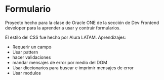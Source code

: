 # Formulario

Proyecto hecho para la clase de Oracle ONE de la sección de Dev Frontend developer para la aprender a usar y contruir formularios. 

El estilo del CSS fue hecho por Alura LATAM.
Aprendizajes:

+ Requerir un campo 
+ Usar pattern
+ hacer validaciones
+ mandar mensajes de error por medio del DOM
+ Usar diccionarios para buscar e imprimir mensajes de error
+ Usar modulos 
